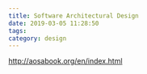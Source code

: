 ```yaml
---
title: Software Architectural Design
date: 2019-03-05 11:28:50
tags:
category: design
---
```


http://aosabook.org/en/index.html